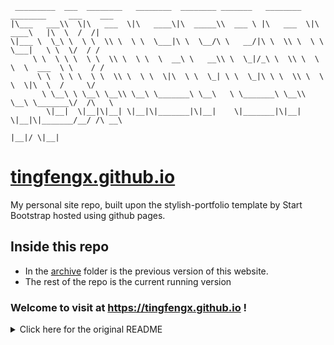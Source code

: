 ``````
 _________  ___  ________   ________  ________ _______   ________   ________     ___    ___ 
|\___   ___\\  \|\   ___  \|\   ____\|\  _____\\  ___ \ |\   ___  \|\   ____\   |\  \  /  /|
\|___ \  \_\ \  \ \  \\ \  \ \  \___|\ \  \__/\ \   __/|\ \  \\ \  \ \  \___|   \ \  \/  / /
     \ \  \ \ \  \ \  \\ \  \ \  \  __\ \   __\\ \  \_|/_\ \  \\ \  \ \  \  ___  \ \    / / 
      \ \  \ \ \  \ \  \\ \  \ \  \|\  \ \  \_| \ \  \_|\ \ \  \\ \  \ \  \|\  \  /     \/  
       \ \__\ \ \__\ \__\\ \__\ \_______\ \__\   \ \_______\ \__\\ \__\ \_______\/  /\   \  
        \|__|  \|__|\|__| \|__|\|_______|\|__|    \|_______|\|__| \|__|\|_______/__/ /\ __\ 
                                                                                |__|/ \|__|          
``````
# [tingfengx.github.io](https://tingfengx.github.io)
My personal site repo, built upon the stylish-portfolio template by Start Bootstrap hosted using github pages.

## Inside this repo
- In the [archive](https://www.github.com/tingfengx/tingfengx.github.io/archive) folder is the previous version of this website.
- The rest of the repo is the current running version

### Welcome to visit at https://tingfengx.github.io !

<details>
<summary>
Click here for the original README
</summary>

# [Start Bootstrap - Stylish Portfolio](https://startbootstrap.com/template-overviews/stylish-portfolio/)

[Stylish Portfolio](http://startbootstrap.com/template-overviews/stylish-portfolio/) is a responsive, one page portfolio theme for [Bootstrap](http://getbootstrap.com/) created by [Start Bootstrap](http://startbootstrap.com/). The theme features multiple content sections with an off canvas navigation menu.

## Preview

[![Stylish Portfolio Preview](https://startbootstrap.com/assets/img/screenshots/themes/stylish-portfolio.png)](https://blackrockdigital.github.io/startbootstrap-stylish-portfolio/)

**[View Live Preview](https://blackrockdigital.github.io/startbootstrap-stylish-portfolio/)**

## Status

[![GitHub license](https://img.shields.io/badge/license-MIT-blue.svg)](https://raw.githubusercontent.com/BlackrockDigital/startbootstrap-stylish-portfolio/master/LICENSE)
[![npm version](https://img.shields.io/npm/v/startbootstrap-stylish-portfolio.svg)](https://www.npmjs.com/package/startbootstrap-stylish-portfolio)
[![Build Status](https://travis-ci.org/BlackrockDigital/startbootstrap-stylish-portfolio.svg?branch=master)](https://travis-ci.org/BlackrockDigital/startbootstrap-stylish-portfolio)
[![dependencies Status](https://david-dm.org/BlackrockDigital/startbootstrap-stylish-portfolio/status.svg)](https://david-dm.org/BlackrockDigital/startbootstrap-stylish-portfolio)
[![devDependencies Status](https://david-dm.org/BlackrockDigital/startbootstrap-stylish-portfolio/dev-status.svg)](https://david-dm.org/BlackrockDigital/startbootstrap-stylish-portfolio?type=dev)

## Download and Installation

To begin using this template, choose one of the following options to get started:
* [Download the latest release on Start Bootstrap](https://startbootstrap.com/template-overviews/stylish-portfolio/)
* Install via npm: `npm i startbootstrap-stylish-portfolio`
* Clone the repo: `git clone https://github.com/BlackrockDigital/startbootstrap-stylish-portfolio.git`
* [Fork, Clone, or Download on GitHub](https://github.com/BlackrockDigital/startbootstrap-stylish-portfolio)

## Usage

### Basic Usage

After downloading, simply edit the HTML and CSS files included with the template in your favorite text editor to make changes. These are the only files you need to worry about, you can ignore everything else! To preview the changes you make to the code, you can open the `index.html` file in your web browser.

### Advanced Usage

After installation, run `npm install` and then run `npm start` which will open up a preview of the template in your default browser, watch for changes to core template files, and live reload the browser when changes are saved. You can view the `gulpfile.js` to see which tasks are included with the dev environment.

#### Gulp Tasks

- `gulp` the default task that builds everything
- `gulp watch` browserSync opens the project in your default browser and live reloads when changes are made
- `gulp css` compiles SCSS files into CSS and minifies the compiled CSS
- `gulp js` minifies the themes JS file
- `gulp vendor` copies dependencies from node_modules to the vendor directory

You must have npm installed globally in order to use this build environment.

## Bugs and Issues

Have a bug or an issue with this template? [Open a new issue](https://github.com/BlackrockDigital/startbootstrap-stylish-portfolio/issues) here on GitHub or leave a comment on the [template overview page at Start Bootstrap](http://startbootstrap.com/template-overviews/stylish-portfolio/).

## About

Start Bootstrap is an open source library of free Bootstrap templates and themes. All of the free templates and themes on Start Bootstrap are released under the MIT license, which means you can use them for any purpose, even for commercial projects.

* https://startbootstrap.com
* https://twitter.com/SBootstrap

Start Bootstrap was created by and is maintained by **[David Miller](http://davidmiller.io/)**, Owner of [Blackrock Digital](http://blackrockdigital.io/).

* http://davidmiller.io
* https://twitter.com/davidmillerskt
* https://github.com/davidtmiller

Start Bootstrap is based on the [Bootstrap](http://getbootstrap.com/) framework created by [Mark Otto](https://twitter.com/mdo) and [Jacob Thorton](https://twitter.com/fat).

## Copyright and License

Copyright 2013-2019 Blackrock Digital LLC. Code released under the [MIT](https://github.com/BlackrockDigital/startbootstrap-stylish-portfolio/blob/gh-pages/LICENSE) license.

</details>
